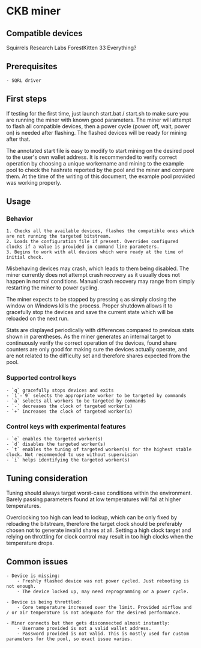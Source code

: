 # CKB miner

## Compatible devices

Squirrels Research Labs ForestKitten 33
Everything?

## Prerequisites

	- SQRL driver

## First steps

If testing for the first time, just launch start.bat / start.sh to make sure you are running the miner with known good parameters. The miner will attempt to flash all compatible devices, then a power cycle (power off, wait, power on) is needed after flashing. The flashed devices will be ready for mining after that.

The annotated start file is easy to modify to start mining on the desired pool to the user's own wallet address. It is recommended to verify correct operation by choosing a unique workername and mining to the example pool to check the hashrate reported by the pool and the miner and compare them. At the time of the writing of this document, the example pool provided was working properly.

## Usage

### Behavior

	1. Checks all the available devices, flashes the compatible ones which are not running the targeted bitstream.
	2. Loads the configuration file if present. Overrides configured clocks if a value is provided in command line parameters.
	3. Begins to work with all devices which were ready at the time of initial check.

Misbehaving devices may crash, which leads to them being disabled. The miner currently does not attempt crash recovery as it usually does not happen in normal conditions. Manual crash recovery may range from simply restarting the miner to power cycling.

The miner expects to be stopped by pressing `q` as simply closing the window on Windows kills the process. Proper shutdown allows it to gracefully stop the devices and save the current state which will be reloaded on the next run.

Stats are displayed periodically with differences compared to previous stats shown in parentheses. As the miner generates an internal target to continuously verify the correct operation of the devices, found share counters are only good for making sure the devices actually operate, and are not related to the difficulty set and therefore shares expected from the pool.

### Supported control keys

	- `q` gracefully stops devices and exits
	- `1`-`9` selects the appropriate worker to be targeted by commands
	- `a` selects all workers to be targeted by commands
	- `-` decreases the clock of targeted worker(s)
	- `+` increases the clock of targeted worker(s)

### Control keys with experimental features

	- `e` enables the targeted worker(s)
	- `d` disables the targeted worker(s)
	- `t` enables the tuning of targeted worker(s) for the highest stable clock. Not recommended to use without supervision
	- `i` helps identifying the targeted worker(s)

## Tuning consideration

Tuning should always target worst-case conditions within the environment. Barely passing parameters found at low temperatures will fail at higher temperatures.

Overclocking too high can lead to lockup, which can be only fixed by reloading the bitstream, therefore the target clock should be preferably chosen not to generate invalid shares at all. Setting a high clock target and relying on throttling for clock control may result in too high clocks when the temperature drops.

## Common issues

	- Device is missing:
		- Freshly flashed device was not power cycled. Just rebooting is not enough.
		- The device locked up, may need reprogramming or a power cycle.
	
	- Device is being throttled:
		- Core temperature increased over the limit. Provided airflow and / or air temperature is not adequate for the desired performance.

	- Miner connects but then gets disconnected almost instantly:
		- Username provided is not a valid wallet address.
		- Password provided is not valid. This is mostly used for custom parameters for the pool, so exact issue varies.
